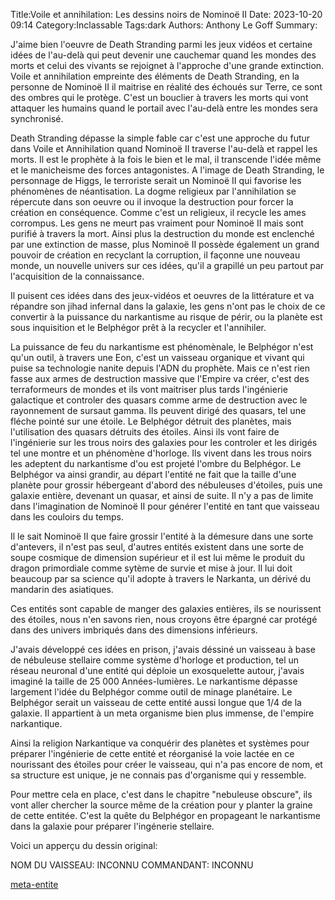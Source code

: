 Title:Voile et annihilation: Les dessins noirs de Nominoë II
Date: 2023-10-20 09:14
Category:Inclassable
Tags:dark
Authors: Anthony Le Goff
Summary:

J'aime bien l'oeuvre de Death Stranding parmi les jeux vidéos et certaine idées de l'au-delà qui peut devenir une cauchemar quand les mondes des morts et celui des vivants se rejoignet à l'approche d'une grande extinction. Voile et annihilation empreinte des éléments de Death Stranding, en la personne de Nominoë II il maitrise en réalité des échoués sur Terre, ce sont des ombres qui le protège. C'est un bouclier à travers les morts qui vont attaquer les humains quand le portail avec l'au-delà entre les mondes sera synchronisé.

Death Stranding dépasse la simple fable car c'est une approche du futur dans Voile et Annihilation quand Nominoë II traverse l'au-delà et rappel les morts. Il est le prophète à la fois le bien et le mal, il transcende l'idée même et le manicheisme des forces antagonistes. A l'image de Death Stranding, le personnage de Higgs, le terroriste serait un Nominoë II qui favorise les phénomènes de néantisation. La dogme religieux par l'annihilation se répercute dans son oeuvre ou il invoque la destruction pour forcer la création en conséquence. Comme c'est un religieux, il recycle les ames corrompus. Les gens ne meurt pas vraiment pour Nominoë II mais sont purifié à travers la mort. Ainsi plus la destruction du monde est enclenché par une extinction de masse, plus Nominoë II possède également un grand pouvoir de création en recyclant la corruption, il façonne une nouveau monde, un nouvelle univers sur ces idées, qu'il a grapillé un peu partout par l'acquisition de la connaissance.

Il puisent ces idées dans des jeux-vidéos et oeuvres de la littérature et va répandre son jihad infernal dans la galaxie, les gens n'ont pas le choix de ce convertir à la puissance du narkantisme au risque de périr, ou la planète est sous inquisition et le Belphégor prêt à la recycler et l'annihiler.

La puissance de feu du narkantisme est phénomènale, le Belphégor n'est qu'un outil, à travers une Eon, c'est un vaisseau organique et vivant qui puise sa technologie nanite depuis l'ADN du prophète. Mais ce n'est rien fasse aux armes de destruction massive que l'Empire va créer, c'est des terraformeurs de mondes et ils vont maitriser plus tards l'ingénierie galactique et controler des quasars comme arme de destruction avec le rayonnement de sursaut gamma. Ils peuvent dirigé des quasars, tel une fléche pointé sur une étoile. Le Belphégor détruit des planètes, mais l'utilisation des quasars détruits des étoiles. Ainsi ils vont faire de l'ingénierie sur les trous noirs des galaxies pour les controler et les dirigés tel une montre et un phénomène d'horloge. Ils vivent dans les trous noirs les adeptent du narkantisme d'ou est projeté l'ombre du Belphégor. Le Belphégor va ainsi grandir, au départ l'entité ne fait que la taille d'une planète pour grossir hébergeant d'abord des nébuleuses d'étoiles, puis une galaxie entière, devenant un quasar, et ainsi de suite. Il n'y a pas de limite dans l'imagination de Nominoë II pour générer l'entité en tant que vaisseau dans les couloirs du temps.

Il le sait Nominoë II que faire grossir l'entité à la démesure dans une sorte d'antevers, il n'est pas seul, d'autres entités existent dans une sorte de soupe cosmique de dimension supérieur et il est lui même le produit du dragon primordiale comme sytème de survie et mise à jour. Il lui doit beaucoup par sa science qu'il adopte à travers le Narkanta, un dérivé du mandarin des asiatiques.

Ces entités sont capable de manger des galaxies entières, ils se nourissent des étoiles, nous n'en savons rien, nous croyons être épargné car protégé dans des univers imbriqués dans des dimensions inférieurs. 

J'avais développé ces idées en prison, j'avais déssiné un vaisseau à base de nébuleuse stellaire comme système d'horloge et production, tel un réseau neuronal d'une entité qui déploie un exosquelette autour, j'avais imaginé la taille de 25 000 Années-lumières. Le narkantisme dépasse largement l'idée du Belphégor comme outil de minage planétaire. Le Belphégor serait un vaisseau de cette entité aussi longue que 1/4 de la galaxie. Il appartient à un meta organisme bien plus immense, de l'empire narkantique.

Ainsi la religion Narkantique va conquérir des planètes et systèmes pour préparer l'ingénierie de cette entité et réorganisé la voie lactée en ce nourissant des étoiles pour créer le vaisseau, qui n'a pas encore de nom, et sa structure est unique, je ne connais pas d'organisme qui y ressemble. 

Pour mettre cela en place, c'est dans le chapitre "nebuleuse obscure", ils vont aller chercher la source même de la création pour y planter la graine de cette entitée. C'est la quête du Belphégor en propageant le narkantisme dans la galaxie pour préparer l'ingénerie stellaire.

Voici un apperçu du dessin original:

NOM DU VAISSEAU: INCONNU
COMMANDANT: INCONNU

[meta-entite](images/meta-entite.jpg)



